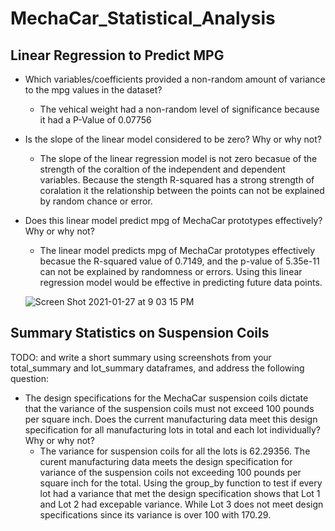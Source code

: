 # MechaCar_Statistical_Analysis

## Linear Regression to Predict MPG

- Which variables/coefficients provided a non-random amount of variance to the mpg values in the dataset?

    - The vehical weight had a non-random level of significance because it had a P-Value of 0.07756

- Is the slope of the linear model considered to be zero? Why or why not?

    - The slope of the linear regression model is not zero becasue of the strength of the coraltion of the independent and dependent variables. Because the stength R-squared has a strong strength of coralation it the relationship between the points can not be explained by random chance or error. 

- Does this linear model predict mpg of MechaCar prototypes effectively? Why or why not?
    
    - The linear model predicts mpg of MechaCar prototypes effectively becasue the R-squared value of 0.7149, and the p-value of 5.35e-11 can not be explained by randomness or errors. Using this linear regression model would be effective in predicting future data points. 
    
    ![Screen Shot 2021-01-27 at 9 03 15 PM](https://user-images.githubusercontent.com/16258584/106178543-84a31600-615f-11eb-8c23-7475090deff4.png)


## Summary Statistics on Suspension Coils

TODO: and write a short summary using screenshots from your total_summary and lot_summary dataframes, and address the following question:

- The design specifications for the MechaCar suspension coils dictate that the variance of the suspension coils must not exceed 100 pounds per square inch. Does the current manufacturing data meet this design specification for all manufacturing lots in total and each lot individually? Why or why not?
    - The variance for suspension coils for all the lots is 62.29356. The curent manufacturing data meets the design specification for variance of the suspension coils not exceeding 100 pounds per square inch for the total. Using the group_by function to test if every lot had a variance that met the design specification shows that Lot 1 and Lot 2 had excepable variance. While Lot 3 does not meet design specifications since its variance is over 100 with 170.29. 
